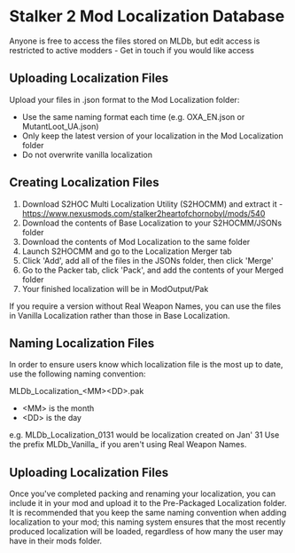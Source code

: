 # Stalker 2 Mod Localization Database

Anyone is free to access the files stored on MLDb, but edit access is restricted to active modders - Get in touch if you would like access

## Uploading Localization Files

Upload your files in .json format to the Mod Localization folder:
- Use the same naming format each time (e.g. OXA_EN.json or MutantLoot_UA.json)
- Only keep the latest version of your localization in the Mod Localization folder
- Do not overwrite vanilla localization

## Creating Localization Files

1. Download S2HOC Multi Localization Utility (S2HOCMM) and extract it - https://www.nexusmods.com/stalker2heartofchornobyl/mods/540
2. Download the contents of Base Localization to your S2HOCMM/JSONs folder
3. Download the contents of Mod Localization to the same folder
4. Launch S2HOCMM and go to the Localization Merger tab
5. Click 'Add', add all of the files in the JSONs folder, then click 'Merge'
6. Go to the Packer tab, click 'Pack', and add the contents of your Merged folder
7. Your finished localization will be in ModOutput/Pak

If you require a version without Real Weapon Names, you can use the files in Vanilla Localization rather than those in Base Localization.

## Naming Localization Files

In order to ensure users know which localization file is the most up to date, use the following naming convention:

  MLDb_Localization_\<MM>\<DD>\.pak
  - \<MM> is the month
  - \<DD> is the day

e.g. MLDb_Localization_0131 would be localization created on Jan' 31
Use the prefix MLDb_Vanilla_ if you aren't using Real Weapon Names.

## Uploading Localization Files

Once you've completed packing and renaming your localization, you can include it in your mod and upload it to the Pre-Packaged Localization folder. 
It is recommended that you keep the same naming convention when adding localization to your mod; this naming system ensures that the most recently produced localization will be loaded, regardless of how many the user may have in their mods folder.
